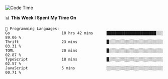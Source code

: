 <!--START_SECTION:waka-->
![Code Time](http://img.shields.io/badge/Code%20Time-500%20hrs%202%20mins-blue)

📊 **This Week I Spent My Time On** 

```text
💬 Programming Languages: 
Go                       10 hrs 42 mins      ██████████████████████░░░   89.06 % 
Thrift                   23 mins             █░░░░░░░░░░░░░░░░░░░░░░░░   03.31 % 
TOML                     20 mins             █░░░░░░░░░░░░░░░░░░░░░░░░   02.87 % 
TypeScript               18 mins             █░░░░░░░░░░░░░░░░░░░░░░░░   02.57 % 
JavaScript               5 mins              ░░░░░░░░░░░░░░░░░░░░░░░░░   00.71 % 
```


<!--END_SECTION:waka-->
